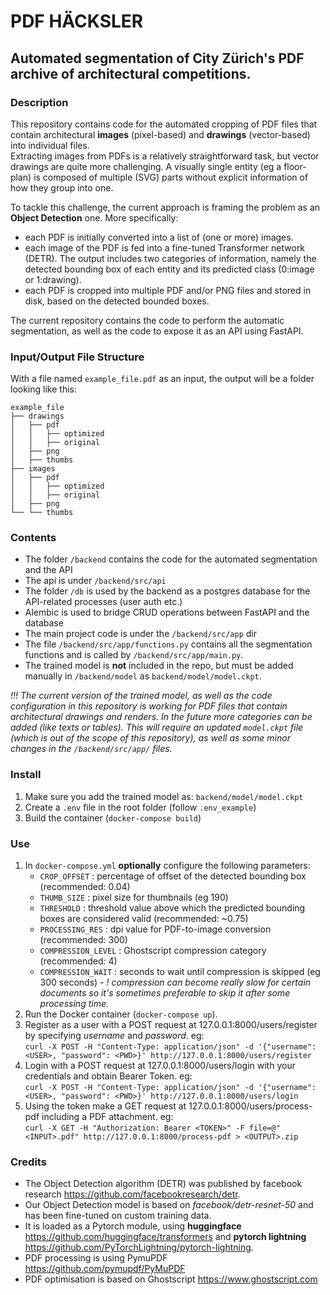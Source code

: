 # PDF HÄCKSLER

## Automated segmentation of City Zürich's PDF archive of architectural competitions.

### Description
This repository contains code for the automated cropping of PDF files that contain architectural <b>images</b> (pixel-based) and <b>drawings</b> (vector-based) into individual files.<br>
Extracting images from PDFs is a relatively straightforward task, but vector drawings are quite more challenging. A visually single entity (eg a floor-plan) is composed of multiple (SVG) parts without explicit information of how they group into one.

To tackle this challenge, the current approach is framing the problem as an <b>Object Detection</b> one. More specifically:
- each PDF is initially converted into a list of (one or more) images.
- each image of the PDF is fed into a fine-tuned Transformer network (DETR). The output includes two categories of information, namely the detected bounding box of each entity and its predicted class (0:image or 1:drawing).
- each PDF is cropped into multiple PDF and/or PNG files and stored in disk, based on the detected bounded boxes.

The current repository contains the code to perform the automatic segmentation, as well as the code to expose it as an API using FastAPI.

### Input/Output File Structure
With a file named `example_file.pdf` as an input, the output will be a folder looking like this:
```
example_file
├── drawings
│   ├── pdf
│   │   ├── optimized
│   │   ├── original
│   ├── png
│   ├── thumbs
├── images
│   ├── pdf
│   │   ├── optimized
│   │   ├── original
│   ├── png
└── └── thumbs
```

### Contents
- The folder `/backend` contains the code for the automated segmentation and the API
- The api is under `/backend/src/api`
- The folder `/db` is used by the backend as a postgres database for the API-related processes (user auth etc.)
- Alembic is used to bridge CRUD operations between FastAPI and the database
- The main project code is under the `/backend/src/app` dir
- The file `/backend/src/app/functions.py` contains all the segmentation functions and is called by `/backend/src/app/main.py`.
- The trained model is <b>not</b> included in the repo, but must be added manually in `/backend/model` as `backend/model/model.ckpt`.

*!!! The current version of the trained model, as well as the code configuration in this repository is working for PDF files that contain architectural drawings and renders. In the future more categories can be added (like texts or tables). This will require an updated `model.ckpt` file (which is out of the scope of this repository), as well as some minor changes in the `/backend/src/app/` files.*


### Install
1. Make sure you add the trained model as: `backend/model/model.ckpt`
2. Create a `.env` file in the root folder (follow `.env_example`)
3. Build the container (`docker-compose build`)

### Use
1. In `docker-compose.yml` <b>optionally</b> configure the following parameters:
    - `CROP_OFFSET` : percentage of offset of the detected bounding box (recommended: 0.04)
    - `THUMB_SIZE`  : pixel size for thumbnails (eg 190)
    - `THRESHOLD`   : threshold value above which the predicted bounding boxes are considered valid (recommended: ~0.75)
    - `PROCESSING_RES` : dpi value for PDF-to-image conversion (recommended: 300)
    - `COMPRESSION_LEVEL` : Ghostscript compression category (recommended: 4)
    - `COMPRESSION_WAIT` : seconds to wait until compression is skipped (eg 300 seconds) - *! compression can become really slow for certain documents so it's sometimes preferable to skip it after some processing time.*
2. Run the Docker container (`docker-compose up`).
3. Register as a user with a POST request at 127.0.0.1:8000/users/register by specifying *username* and *password*. eg:
    <br>`curl -X POST -H "Content-Type: application/json" -d '{"username": <USER>, "password": <PWD>}' http://127.0.0.1:8000/users/register`
4. Login with a POST request at 127.0.0.1:8000/users/login with your credentials and obtain Bearer Token. eg:
    <br>`curl -X POST -H "Content-Type: application/json" -d '{"username": <USER>, "password": <PWD>}' http://127.0.0.1:8000/users/login`
5. Using the token make a GET request at 127.0.0.1:8000/users/process-pdf including a PDF attachment. eg:
    <br>`curl -X GET -H "Authorization: Bearer <TOKEN>" -F file=@"<INPUT>.pdf" http://127.0.0.1:8000/process-pdf > <OUTPUT>.zip`


### Credits
- The Object Detection algorithm (DETR) was published by facebook research https://github.com/facebookresearch/detr.
- Our Object Detection model is based on <i>facebook/detr-resnet-50</i> and has been fine-tuned on custom training data.
- It is loaded as a Pytorch module, using <b>huggingface</b> https://github.com/huggingface/transformers and <b>pytorch lightning</b> https://github.com/PyTorchLightning/pytorch-lightning.
- PDF processing is using PymuPDF https://github.com/pymupdf/PyMuPDF
- PDF optimisation is based on Ghostscript https://www.ghostscript.com

